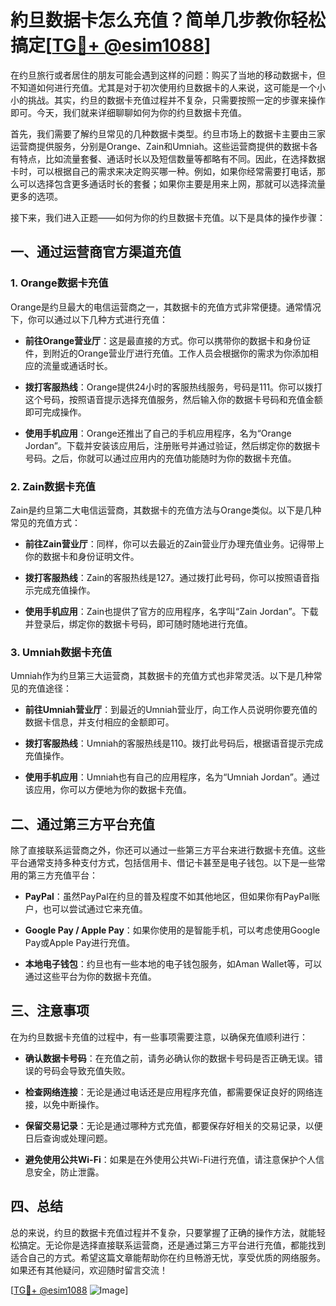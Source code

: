 # 約旦数据卡怎么充值？简单几步教你轻松搞定[[TG💪+ @esim1088](https://t.me/s/esim1088)]

在约旦旅行或者居住的朋友可能会遇到这样的问题：购买了当地的移动数据卡，但不知道如何进行充值。尤其是对于初次使用约旦数据卡的人来说，这可能是一个小小的挑战。其实，约旦的数据卡充值过程并不复杂，只需要按照一定的步骤来操作即可。今天，我们就来详细聊聊如何为你的约旦数据卡充值。

首先，我们需要了解约旦常见的几种数据卡类型。约旦市场上的数据卡主要由三家运营商提供服务，分别是Orange、Zain和Umniah。这些运营商提供的数据卡各有特点，比如流量套餐、通话时长以及短信数量等都略有不同。因此，在选择数据卡时，可以根据自己的需求来决定购买哪一种。例如，如果你经常需要打电话，那么可以选择包含更多通话时长的套餐；如果你主要是用来上网，那就可以选择流量更多的选项。

接下来，我们进入正题——如何为你的约旦数据卡充值。以下是具体的操作步骤：

## 一、通过运营商官方渠道充值

### 1. Orange数据卡充值

Orange是约旦最大的电信运营商之一，其数据卡的充值方式非常便捷。通常情况下，你可以通过以下几种方式进行充值：

- **前往Orange营业厅**：这是最直接的方式。你可以携带你的数据卡和身份证件，到附近的Orange营业厅进行充值。工作人员会根据你的需求为你添加相应的流量或通话时长。
  
- **拨打客服热线**：Orange提供24小时的客服热线服务，号码是111。你可以拨打这个号码，按照语音提示选择充值服务，然后输入你的数据卡号码和充值金额即可完成操作。

- **使用手机应用**：Orange还推出了自己的手机应用程序，名为“Orange Jordan”。下载并安装该应用后，注册账号并通过验证，然后绑定你的数据卡号码。之后，你就可以通过应用内的充值功能随时为你的数据卡充值。

### 2. Zain数据卡充值

Zain是约旦第二大电信运营商，其数据卡的充值方法与Orange类似。以下是几种常见的充值方式：

- **前往Zain营业厅**：同样，你可以去最近的Zain营业厅办理充值业务。记得带上你的数据卡和身份证明文件。

- **拨打客服热线**：Zain的客服热线是127。通过拨打此号码，你可以按照语音指示完成充值操作。

- **使用手机应用**：Zain也提供了官方的应用程序，名字叫“Zain Jordan”。下载并登录后，绑定你的数据卡号码，即可随时随地进行充值。

### 3. Umniah数据卡充值

Umniah作为约旦第三大运营商，其数据卡的充值方式也非常灵活。以下是几种常见的充值途径：

- **前往Umniah营业厅**：到最近的Umniah营业厅，向工作人员说明你要充值的数据卡信息，并支付相应的金额即可。

- **拨打客服热线**：Umniah的客服热线是110。拨打此号码后，根据语音提示完成充值操作。

- **使用手机应用**：Umniah也有自己的应用程序，名为“Umniah Jordan”。通过该应用，你可以方便地为你的数据卡充值。

## 二、通过第三方平台充值

除了直接联系运营商之外，你还可以通过一些第三方平台来进行数据卡充值。这些平台通常支持多种支付方式，包括信用卡、借记卡甚至是电子钱包。以下是一些常用的第三方充值平台：

- **PayPal**：虽然PayPal在约旦的普及程度不如其他地区，但如果你有PayPal账户，也可以尝试通过它来充值。

- **Google Pay / Apple Pay**：如果你使用的是智能手机，可以考虑使用Google Pay或Apple Pay进行充值。

- **本地电子钱包**：约旦也有一些本地的电子钱包服务，如Aman Wallet等，可以通过这些平台为你的数据卡充值。

## 三、注意事项

在为约旦数据卡充值的过程中，有一些事项需要注意，以确保充值顺利进行：

- **确认数据卡号码**：在充值之前，请务必确认你的数据卡号码是否正确无误。错误的号码会导致充值失败。

- **检查网络连接**：无论是通过电话还是应用程序充值，都需要保证良好的网络连接，以免中断操作。

- **保留交易记录**：无论是通过哪种方式充值，都要保存好相关的交易记录，以便日后查询或处理问题。

- **避免使用公共Wi-Fi**：如果是在外使用公共Wi-Fi进行充值，请注意保护个人信息安全，防止泄露。

## 四、总结

总的来说，约旦的数据卡充值过程并不复杂，只要掌握了正确的操作方法，就能轻松搞定。无论你是选择直接联系运营商，还是通过第三方平台进行充值，都能找到适合自己的方式。希望这篇文章能帮助你在约旦畅游无忧，享受优质的网络服务。如果还有其他疑问，欢迎随时留言交流！

[[TG💪+ @esim1088](https://t.me/s/esim1088) ![Image](https://i.postimg.cc/4NQfJmqS/Snipaste-2025-05-13-00-14-12.png)]
